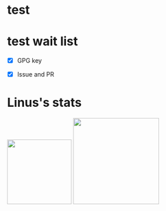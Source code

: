 # test

# test wait list

- [x] GPG key

- [x] Issue and PR

# Linus's stats

<img align="" height="150px" src="https://github-readme-stats.vercel.app/api?username=torvalds&hide_title=false&hide_border=false&show_icons=true&include_all_commits=true&line_height=21&bg_color=0,EC6C6C,FFD479,FFFC79,73FA79&theme=graywhite&locale=en" />

<img align="" height="200px" src="https://github-readme-stats.vercel.app/api/top-langs/?username=torvalds&size_weight=0.5&count_weight=0.5&bg_color=0,73FA79,73FDFF,D783FF&theme=graywhite&locale=en"/>
